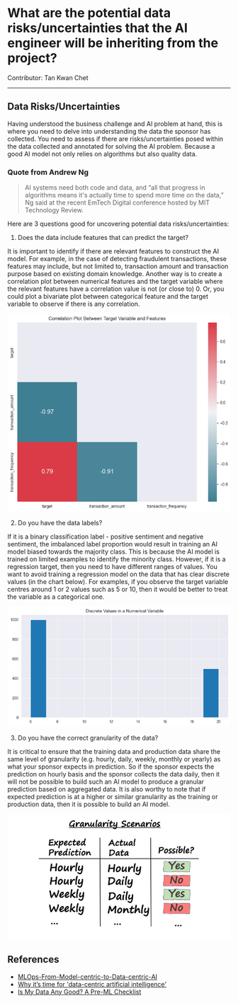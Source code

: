 # What are the potential data risks/uncertainties that the AI engineer will be inheriting from the project?
Contributor: Tan Kwan Chet 

---
## Data Risks/Uncertainties

Having understood the business challenge and AI problem at hand, this is where you need to delve into understanding the data the sponsor has collected. You need to assess if there are risks/uncertainties posed within the data collected and annotated for solving the AI problem. Because a good AI model not only relies on algorithms but also quality data.

### Quote from Andrew Ng
> AI systems need both code and data, and “all that progress in algorithms means it's actually time to spend more time on the data,” Ng said at the recent EmTech Digital conference hosted by MIT Technology Review.

Here are 3 questions good for uncovering potential data risks/uncertainties:

1. Does the data include features that can predict the target?

It is important to identify if there are relevant features to construct the AI model. For example, in the case of detecting fraudulent transactions, these features may include, but not limited to, transaction amount and transaction purpose based on existing domain knowledge. Another way is to create a correlation plot between numerical features and the target variable where the relevant features have a correlation value is not (or close to) 0. Or, you could plot a bivariate plot between categorical feature and the target variable to observe if there is any correlation. 

![Corrplot](../assets/images/charts/corrplot_chart.png)  

2. Do you have the data labels?

If it is a binary classification label - positive sentiment and negative sentiment, the imbalanced label proportion would result in training an AI model biased towards the majority class. This is because the AI model is trained on limited examples to identify the minority class. However, if it is a regression target, then you need to have different ranges of values. You want to avoid training a regression model on the data that has clear discrete values (in the chart below). For examples, if you observe the target variable centres around 1 or 2 values such as 5 or 10, then it would be better to treat the variable as a categorical one. 

![Discreteplot](../assets/images/charts/discreteplot_chart.png)  

3. Do you have the correct granularity of the data?

It is critical to ensure that the training data and production data share the same level of granularity (e.g. hourly, daily, weekly, monthly or yearly) as what your sponsor expects in prediction. So if the sponsor expects the prediction on hourly basis and the sponsor collects the data daily, then it will not be possible to build such an AI model to produce a granular prediction based on aggregated data. It is also worthy to note that if expected prediction is at a higher or similar granularity as the training or production data, then it is possible to build an AI model. 

![GranularityDiagram](../assets/images/diagrams/granularity_diagram.jpg)  


## References 
- [MLOps-From-Model-centric-to-Data-centric-AI](https://www.deeplearning.ai/wp-content/uploads/2021/06/MLOps-From-Model-centric-to-Data-centric-AI.pdf)
- [Why it’s time for 'data-centric artificial intelligence'](https://mitsloan.mit.edu/ideas-made-to-matter/why-its-time-data-centric-artificial-intelligence)
- [Is My Data Any Good? A Pre-ML Checklist](https://services.google.com/fh/files/blogs/data-prep-checklist-ml-bd-wp-v2.pdf)